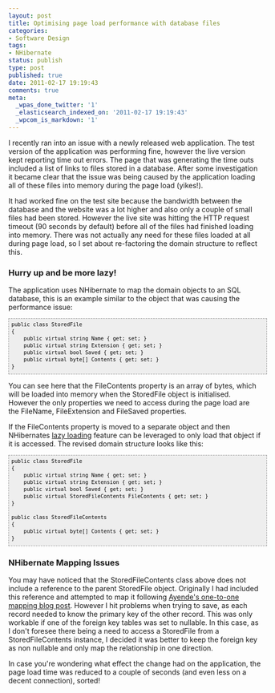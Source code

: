 ```yaml
---
layout: post
title: Optimising page load performance with database files
categories:
- Software Design
tags:
- NHibernate
status: publish
type: post
published: true
date: 2011-02-17 19:19:43
comments: true
meta:
  _wpas_done_twitter: '1'
  _elasticsearch_indexed_on: '2011-02-17 19:19:43'
  _wpcom_is_markdown: '1'
---
```

I recently ran into an issue with a newly released web application. The test version of the application was performing fine, however the live version kept reporting  time out  errors.
The page that was generating the time outs included a list of links to files stored in a database. After some investigation it became clear that the issue was being caused by the application loading all of these files into memory during the page load (yikes!).

It had worked fine on the test site because the bandwidth between the database and the website was a lot higher and also only a couple of small files had been stored. However the live site was hitting the HTTP request timeout (90 seconds by default) before all of the files had finished loading into memory. There was not actually any need for these files loaded at all during page load, so I set about re-factoring the domain structure to reflect this.

<h3>Hurry up and be more lazy!</h3>

The application uses NHibernate to map the domain objects to an SQL database, this is an example similar to the object that was causing the performance issue:

<pre style="background-color:#eeeeee;border:1px dashed #999999;color:black;font-family:andale mono, lucida console, monaco, fixed, monospace;font-size:12px;height:100px;line-height:14px;overflow:auto;width:100%;padding:5px;"><code>public class StoredFile
{
    public virtual string Name { get; set; }
    public virtual string Extension { get; set; }
    public virtual bool Saved { get; set; }
    public virtual byte[] Contents { get; set; }
}
</code></pre>

You can see here that the FileContents property is an array of bytes, which will be loaded into memory when the StoredFile object is initialised. However the only properties we need to access during the page load are the FileName, FileExtension and FileSaved properties.

If the FileContents property is moved to a separate object and then NHibernates <a href="http://martinfowler.com/eaaCatalog/lazyLoad.html">lazy loading</a> feature can be leveraged to only load that object if it is accessed. The revised domain structure looks like this:

<pre style="background-color:#eeeeee;border:1px dashed #999999;color:black;font-family:andale mono, lucida console, monaco, fixed, monospace;font-size:12px;height:170px;line-height:14px;overflow:auto;width:100%;padding:5px;"><code>public class StoredFile
{
    public virtual string Name { get; set; }
    public virtual string Extension { get; set; }
    public virtual bool Saved { get; set; }
    public virtual StoredFileContents FileContents { get; set; }
}

public class StoredFileContents
{
    public virtual byte[] Contents { get; set; }
}
</code></pre>

<h3>NHibernate Mapping Issues</h3>

You may have noticed that the StoredFileContents class above does not include a reference to the parent StoredFile object. Originally I had included this reference and attempted to map it following <a href="http://ayende.com/Blog/archive/2009/04/19/nhibernate-mapping-ltone-to-onegt.aspx">Ayende's one-to-one mapping blog post</a>. However I hit problems when trying to save, as each record needed to know the primary key of the other record. This was only workable if one of the foreign key tables was set to nullable. In this case, as I don't  foresee  there being a need to access a StoredFile from a StoredFileContents instance, I decided it was better to keep the foreign key as non nullable and only map the relationship in one direction.

In case you're wondering what effect the change had on the application, the  page load time was reduced to a couple of seconds (and even less on a decent connection), sorted!
